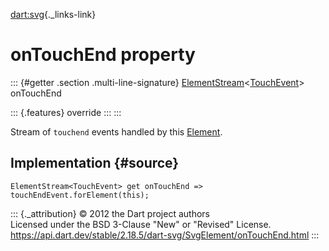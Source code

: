 [dart:svg](../../dart-svg/dart-svg-library){._links-link}

onTouchEnd property
===================

::: {#getter .section .multi-line-signature}
[ElementStream](../../dart-html/elementstream-class)\<[TouchEvent](../../dart-html/touchevent-class)\>
onTouchEnd

::: {.features}
override
:::
:::

Stream of `touchend` events handled by this
[Element](../../dart-html/element-class).

Implementation {#source}
--------------

``` {.language-dart data-language="dart"}
ElementStream<TouchEvent> get onTouchEnd => touchEndEvent.forElement(this);
```

::: {._attribution}
© 2012 the Dart project authors\
Licensed under the BSD 3-Clause \"New\" or \"Revised\" License.\
<https://api.dart.dev/stable/2.18.5/dart-svg/SvgElement/onTouchEnd.html>
:::
